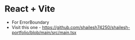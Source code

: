 # React + Vite

- For ErrorBoundary 
- Visit this one - https://github.com/shailesh74250/shailesh-portfolio/blob/main/src/main.tsx
